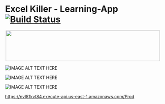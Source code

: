 # Excel Killer - Learning-App [![Build Status](https://travis-ci.com/anshu0612/Excel-Killer-E-Learning-App.svg?branch=master)](https://travis-ci.com/anshu0612/Excel-Killer-E-Learning-App)

<p align="center">
  <a href="https://nvl81kvt84.execute-api.us-east-1.amazonaws.com/Prod/" target="_blank" rel="noopener noreferrer">
    <img style="width: 500px; height: 100px" src="https://excel-killer-images.s3.amazonaws.com/logo.jpg">
  </a>
</p>


![IMAGE ALT TEXT HERE](https://excel-killer-images.s3.amazonaws.com/deploymentPipeline.png)

![IMAGE ALT TEXT HERE](https://excel-killer-images.s3.amazonaws.com/arch.png)

![IMAGE ALT TEXT HERE](https://excel-killer-images.s3.amazonaws.com/Modules.png)


https://nvl81kvt84.execute-api.us-east-1.amazonaws.com/Prod
